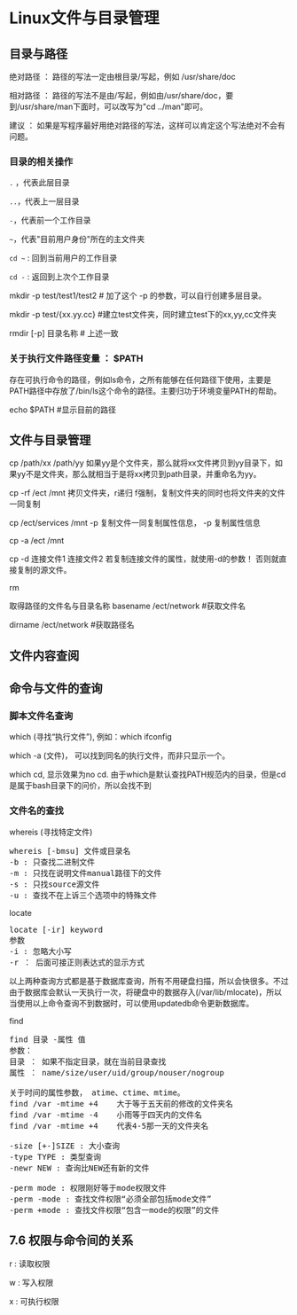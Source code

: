 # Linux文件与目录管理 #

## 目录与路径 ##

绝对路径 ： 路径的写法一定由根目录/写起，例如 /usr/share/doc

相对路径 ： 路径的写法不是由/写起，例如由/usr/share/doc，要到/usr/share/man下面时，可以改写为"cd ../man"即可。

建议 ： 如果是写程序最好用绝对路径的写法，这样可以肯定这个写法绝对不会有问题。

### 目录的相关操作 ###

`.` ，代表此层目录

`..`，代表上一层目录

`-`，代表前一个工作目录

`~`，代表"目前用户身份"所在的主文件夹

`cd ~` : 回到当前用户的工作目录

`cd -` : 返回到上次个工作目录

mkdir -p test/test1/test2    # 加了这个 -p 的参数，可以自行创建多层目录。

mkdir -p test/{xx.yy.cc}    #建立test文件夹，同时建立test下的xx,yy,cc文件夹

rmdir [-p] 目录名称    # 上述一致

### 关于执行文件路径变量 ： $PATH ###

存在可执行命令的路径，例如ls命令，之所有能够在任何路径下使用，主要是PATH路径中存放了/bin/ls这个命令的路径。主要归功于环境变量PATH的帮助。

echo $PATH    #显示目前的路径


## 文件与目录管理 ##

cp /path/xx /path/yy
如果yy是个文件夹，那么就将xx文件拷贝到yy目录下，如果yy不是文件夹，那么就相当于是将xx拷贝到path目录，并重命名为yy。

cp -rf /ect /mnt
拷贝文件夹，r递归 f强制，复制文件夹的同时也将文件夹的文件一同复制

cp /ect/services /mnt -p
复制文件一同复制属性信息， -p 复制属性信息

cp -a /ect /mnt

cp -d 连接文件1 连接文件2
若复制连接文件的属性，就使用-d的参数！ 否则就直接复制的源文件。

rm

取得路径的文件名与目录名称
basename /ect/network    #获取文件名

dirname /ect/network    #获取路径名


## 文件内容查阅 ##

 

## 命令与文件的查询 ##

### 脚本文件名查询 ###

which (寻找“执行文件”), 例如：which ifconfig

which -a (文件)， 可以找到同名的执行文件，而非只显示一个。

which cd, 显示效果为no cd. 由于which是默认查找PATH规范内的目录，但是cd是属于bash目录下的问价，所以会找不到

### 文件名的查找 ###

whereis (寻找特定文件)

<pre>
whereis [-bmsu] 文件或目录名
-b : 只查找二进制文件
-m : 只找在说明文件manual路径下的文件
-s : 只找source源文件
-u : 查找不在上诉三个选项中的特殊文件
</pre>


locate
<pre>
locate [-ir] keyword
参数
-i : 忽略大小写
-r ： 后面可接正则表达式的显示方式
</pre>

以上两种查询方式都是基于数据库查询，所有不用硬盘扫描，所以会快很多。不过由于数据库会默认一天执行一次，将硬盘中的数据存入(/var/lib/mlocate)，所以当使用以上命令查询不到数据时，可以使用updatedb命令更新数据库。

find
<pre>
find 目录 -属性 值
参数：
目录 ： 如果不指定目录，就在当前目录查找
属性 ： name/size/user/uid/group/nouser/nogroup

关于时间的属性参数， atime、ctime、mtime。
find /var -mtime +4    大于等于五天前的修改的文件夹名
find /var -mtime -4    小雨等于四天内的文件名
find /var -mtime +4    代表4-5那一天的文件夹名

-size [+-]SIZE : 大小查询
-type TYPE : 类型查询
-newr NEW : 查询比NEW还有新的文件

-perm mode : 权限刚好等于mode权限文件
-perm -mode : 查找文件权限“必须全部包括mode文件” 
-perm +mode : 查找文件权限“包含一mode的权限”的文件
</pre>

## 7.6 权限与命令间的关系 ##

r : 读取权限

w : 写入权限

x : 可执行权限